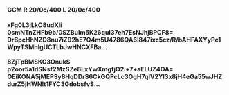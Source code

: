 #### GCM R 20/0c/400 L 20/0c/400
**xFg0L3jLkO8udXli**<br/>**0smNTnZHFb9b/0SZBuIm5K26quI37eh7EsNJhjBPCF8=**<br/>**DrBpcHhNZD8nu7iZ92hE7Q4m5U4786QA6I847ixc5cz/R/bAHFAXYyPc1WpyTSMhlgUCTLbJwHNCXFBa...**<br/><br/>
**8ZjTpBMSKC3OnukS**<br/>**p2oor5a1dSNsf2MzSZe8LxYwXmgfjO2i+7+aELUZ4OA=**<br/>**OEiKONA5jMEPSy8HqDDrS6CkGQPcLc3OgH7qlV2YI3x8jH4eGa55wJHZdurZ5jHWNIt1FYC3GdobsfvS...**